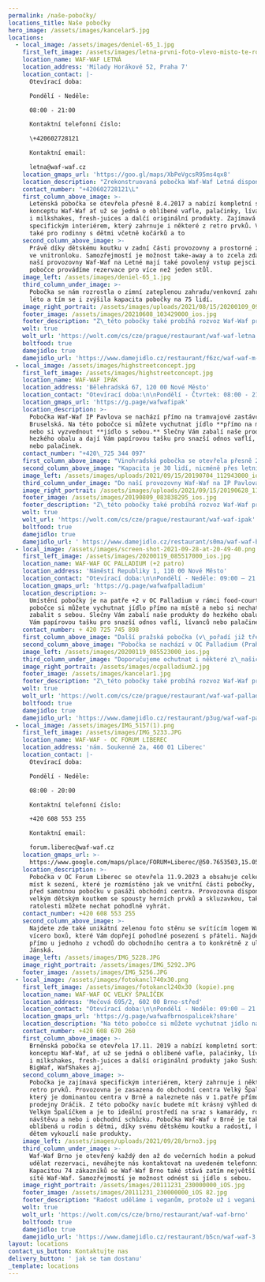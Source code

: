 ```yaml
---
permalink: /naše-pobočky/
locations_title: Naše pobočky
hero_image: /assets/images/kancelar5.jpg
locations:
  - local_image: /assets/images/deniel-65_1.jpg
    first_left_image: /assets/images/letna-prvni-foto-vlevo-misto-te-rozmazane.jpg
    location_name: WAF-WAF LETNÁ
    location_address: 'Milady Horákové 52, Praha 7'
    location_contact: |-
      Otevírací doba:

      Pondělí - Neděle:

      08:00 - 21:00

      Kontaktní telefonní číslo:

      \+420602728121

      Kontaktní email:

      letna@waf-waf.cz
    location_gmaps_url: 'https://goo.gl/maps/XbPeVgcsR95ms4qx8'
    location_description: "Zrekonstruovaná pobočka Waf-Waf Letná disponuje také zimní/letní zahrádkou ve vnitrobloku, čímž se kapacita pobočky zvýšila až na 75 osob. Na této pobočce si můžete vychutnat komplexní #novyzazitek, jídlo Vám připravíme přímo na místě a nebo si jej můžete vyzvednout s\_sebou. Slečny Vám zabalí naše produkty do hezkého obalu a dají Vám papírovou tašku pro snazší odnos vaflí, lívanců nebo palačinek."
    contact_number: "+420602728121\L"
    first_column_above_image: >-
      Letenská pobočka se otevřela přesně 8.4.2017 a nabízí kompletní sortiment
      konceptu Waf-Waf ať už se jedná o oblíbené vafle, palačinky, lívance nebo
      i milkshakes, fresh-juices a dalčí originální produkty. Zajímavá je
      specifickým interiérem, který zahrnuje i některé z retro prvků. Vhodná je
      také pro rodinny s dětmi včetně kočárků a to
    second_column_above_image: >-
      Právě díky dětskému koutku v zadní části provozovny a prostorné zahrádce
      ve vnitronloku. Samozřejmostí je možnost take-away a to zcela zdarma. Do
      naší provozovny Waf-Waf na Letné mají také povolený vstup pejsci. Na
      pobočce provádíme rezervace pro více než jeden stůl.
    image_left: /assets/images/deniel-65_1.jpg
    third_column_under_image: >-
      Pobočka se nám rozrostla o zimní zateplenou zahradu/venkovní zahradu přes
      léto a tím se i zvýšila kapacita pobočky na 75 lidí.
    image_right_portrait: /assets/images/uploads/2021/08/15/20200109_095725000_ios-1.png
    footer_image: /assets/images/20210608_103429000_ios.jpg
    footer_description: "Z\_této pobočky také probíhá rozvoz Waf-Waf produktů do různých koutů Prahy. Objednávat můžete na těchto platformách:"
    wolt: true
    wolt_url: 'https://wolt.com/cs/cze/prague/restaurant/waf-waf-letna'
    boltfood: true
    damejidlo: true
    damejidlo_url: 'https://www.damejidlo.cz/restaurant/f6zc/waf-waf-m-horakove'
  - local_image: /assets/images/highstreetconcept.jpg
    first_left_image: /assets/images/highstreetconcept.jpg
    location_name: WAF-WAF IPÁK
    location_address: 'Bělehradská 67, 120 00 Nové Město'
    location_contact: "Otevírací doba:\n\nPondělí - Čtvrtek: 08:00 - 21:00  \nPátek - Sobota - 08:00 - 22:00 + rozvoz & take-away - 22:00 - 02:00   \nNeděle: 08:00 - 21:00\n\nKontaktní telefonní číslo:\_+420\_725 344 097\n\nKontaktní email:\_ipak@waf-waf.cz"
    location_gmaps_url: 'https://g.page/wafwafipak'
    location_description: >-
      Pobočka Waf-Waf IP Pavlova se nachází přímo na tramvajové zastávce
      Bruselská. Na této pobočce si můžete vychutnat jídlo **přímo na místě** a
      nebo si vyzvednout **jídlo s sebou.** Slečny Vám zabalí naše produkty do
      hezkého obalu a dají Vám papírovou tašku pro snazší odnos vaflí, lívanců
      nebo palačinek.
    contact_number: "+420\_725 344 097"
    first_column_above_image: "Vinohradská pobočka se otevřela přesně 27.6.2018 a nabízí kompletní sortiment konceptu Waf-Waf ať už se jedná o oblíbené vafle, palačinky, lívance nebo i milkshakes, fresh-juices a další originální produkty. Zajímavá je specifickým interiérem, který zahrnuje nízké sezení i barové židle se sezením v\_rámci okenního výklenku, kde se Vám nabídne výhled do ulice."
    second_column_above_image: "Kapacita je 30 lidí, nicméně přes letní měsíce se kapacita pobočky navýší díky předzahrádce, která má k\_dispozici dalších 6 stolků a je tak zkrášlením pobočky pro teplejší měsíce. Na této předzahrádce také prodáváme vlastní kopečkovou zmrzlinu a sorbety, které jsme přidali do naší nabídky. Zmrzlinu si tak můžete dopřát i během chůze po ulici Bělehradská a v\_přilehlých parcích. Samozřejmostí je možnost take-away."
    image_left: /assets/images/uploads/2021/09/15/20190704_112943000_ios.jpg
    third_column_under_image: "Do naší provozovny Waf-Waf na IP Pavlova mají také povolený vstup pejsci. Do této pobočky také provádíme rezervace, a to od pondělí do pátku pro více než jeden stůl, můžete nás kontaktovat na zde uvedeném telefonním čísle. Doporučujeme ochutnat i některé z\_našich novinek, které jsme aktuálně přidali do našeho sortimentu. Věříme, že jsme Vás navnadili k\_návštěvě, těšíme se na Vás."
    image_right_portrait: /assets/images/uploads/2021/09/15/20190628_112525254_ios.jpg
    footer_image: /assets/images/20190809_083838295_ios.jpg
    footer_description: "Z\_této pobočky také probíhá rozvoz Waf-Waf produktů do různých koutů Prahy. Objednávat můžete na těchto platformách:"
    wolt: true
    wolt_url: 'https://wolt.com/cs/cze/prague/restaurant/waf-waf-ipak'
    boltfood: true
    damejidlo: true
    damejidlo_url: ' https://www.damejidlo.cz/restaurant/s0ma/waf-waf-belehradska'
  - local_image: /assets/images/screen-shot-2021-09-28-at-20-49-40.png
    first_left_image: /assets/images/20200119_085517000_ios.jpg
    location_name: WAF-WAF OC PALLADIUM (+2 patro)
    location_address: 'Náměstí Republiky 1, 110 00 Nové Město'
    location_contact: "Otevírací doba:\n\nPondělí - Neděle: 09:00 – 21:00\n\nKontaktní telefonní číslo:\_+ 420 725 745 898\n\nKontaktní email:\_palladium@waf-waf.cz"
    location_gmaps_url: 'https://g.page/wafwafpalladium'
    location_description: >-
      Umístění pobočky je na patře +2 v OC Palladium v rámci food-court. Na této
      pobočce si můžete vychutnat jídlo přímo na místě a nebo si nechat produkty
      zabalit s sebou. Slečny Vám zabalí naše produkty do hezkého obalu a dají
      Vám papírovou tašku pro snazší odnos vaflí, lívanců nebo palačinek.
    contact_number: + 420 725 745 898
    first_column_above_image: "Další pražská pobočka (v\_pořadí již třetí) se otevřela 19. ledna 2020 a nabízí kompletní sortiment konceptu Waf-Waf, ať už se jedná o oblíbené vafle, palačinky, lívance nebo i milkshakes, fresh-juices a další originální produkty. Zajímavá je specifickým interiérem, který zahrnuje i některé z retro prvků."
    second_column_above_image: "Pobočka se nachází v OC Palladium (Praha 1, Náměstí Republiky 1, 110 00) v\_+ 2. patře\_v rámci food-court. \_Kapacita je\_20 zákazníků. Samozřejmostí je možnost\_take-away či rozvoz jídla. Radost uděláme i\_veganům, protože už i vegani si můžou sestavit vafli podle sebe! Stačí zaškrtnout políčko veganská vafle."
    image_left: /assets/images/20200119_085523000_ios.jpg
    third_column_under_image: "Doporučujeme ochutnat i některé z\_našich novinek, které jsme aktuálně přidali do našeho sortimentu. Věříme, že jsme Vás navnadili k\_návštěvě, těšíme se na Vás."
    image_right_portrait: /assets/images/ocpalladium2.jpg
    footer_image: /assets/images/kancelar1.jpg
    footer_description: "Z\_této pobočky také probíhá rozvoz Waf-Waf produktů do různých koutů Prahy. Objednávat můžete na těchto platformách:"
    wolt: true
    wolt_url: 'https://wolt.com/cs/cze/prague/restaurant/waf-waf-palladium'
    boltfood: true
    damejidlo: true
    damejidlo_url: 'https://www.damejidlo.cz/restaurant/p3ug/waf-waf-paladium'
  - local_image: /assets/images/IMG_5157(1).png
    first_left_image: /assets/images/IMG_5233.JPG
    location_name: WAF-WAF - OC FORUM LIBEREC
    location_address: 'nám. Soukenné 2a, 460 01 Liberec'
    location_contact: |-
      Otevírací doba:

      Pondělí - Neděle:

      08:00 - 20:00

      Kontaktní telefonní číslo:

      +420 608 553 255

      Kontaktní email:

      forum.liberec@waf-waf.cz
    location_gmaps_url: >-
      https://www.google.com/maps/place/FORUM+Liberec/@50.7653503,15.0539859,17z/data=!3m1!4b1!4m6!3m5!1s0x4709369ed0b04f5b:0x47b98768b5353e8c!8m2!3d50.7653503!4d15.0565608!16s%2Fg%2F1vmr02lz?entry=ttu
    location_description: >-
      Pobočka v OC Forum Liberec se otevřela 11.9.2023 a obsahuje celkem až 50
      míst k sezení, které je rozmístěno jak ve vnitřní části pobočky, tak i
      před samotnou pobočku v pasáži obchodní centra. Provozovna disponuje
      velkým dětským koutkem se spousty herních prvků a skluzavkou, takže své
      ratolesti můžete nechat pohodlně vyhrát. 
    contact_number: +420 608 553 255
    second_column_above_image: >-
      Najdete zde také unikátní zelenou foto stěnu se svítícím logem Waf-Waf a
      vícero boxů, které Vám dopřejí pohodlné posezení s přáteli. Najdete nás
      přímo u jednoho z vchodů do obchodního centra a to konkrétně z ulice
      Jánská. 
    image_left: /assets/images/IMG_5228.JPG
    image_right_portrait: /assets/images/IMG_5292.JPG
    footer_image: /assets/images/IMG_5256.JPG
  - local_image: /assets/images/fotokancl740x30.png
    first_left_image: /assets/images/fotokancl240x30 (kopie).png
    location_name: WAF-WAF OC VELKÝ ŠPALÍČEK
    location_address: 'Mečová 695/2, 602 00 Brno-střed'
    location_contact: "Otevírací doba:\n\nPondělí - Neděle: 09:00 – 21:00\n\nKontaktní telefonní číslo:\_+420 608 670 260\n\nKontaktní email:\_brno.spalicek@waf-waf.cz"
    location_gmaps_url: 'https://g.page/wafwafbrnospalicek?share'
    location_description: "Na této pobočce si můžete vychutnat jídlo na místě, jenž disponuje kapacitou až 75 míst a nebo si vyzvednout jídlo s\_sebou. Slečny Vám připraví naše produkty na talíř Waf-Waf a nebo do hezkého obalu a dají Vám papírovou tašku pro snazší odnos vaflí, lívanců nebo palačinek."
    contact_number: +420 608 670 260
    first_column_above_image: >-
      Brněnská pobočka se otevřela 17.11. 2019 a nabízí kompletní sortiment
      konceptu Waf-Waf, ať už se jedná o oblíbené vafle, palačinky, lívance nebo
      i milkshakes, fresh-juices a další originální produkty jako SushiWaf,
      BigWaf, WafShakes aj.
    second_column_above_image: >-
      Pobočka je zajímavá specifickým interiérem, který zahrnuje i některé z
      retro prvků. Provozovna je zasazena do obchodní centra Velký Špalíček,
      který je dominantou centra v Brně a naleznete nás v 1.patře přímo vedle
      prodejny Dráčik. Z této pobočky navíc budete mít krásný výhled do ulic pod
      Velkým Špalíčkem a je to ideální prostředí na sraz s kamarády, romantickou
      návštěvu a nebo i obchodní schůzku. Pobočka Waf-Waf v Brně je také
      oblíbená u rodin s dětmi, díky svému dětskému koutku a radostí, kterou
      dětem vykouzlí naše produkty.
    image_left: /assets/images/uploads/2021/09/28/brno3.jpg
    third_column_under_image: >-
      Waf-Waf Brno je otevřený každý den až do večerních hodin a pokud chcete
      udělat rezervaci, neváhejte nás kontaktovat na uvedeném telefonním čísle.
      Kapacitou 74 zákazníků se Waf-Waf Brno také stává zatím největší pobočkou
      sítě Waf-Waf. Samozřejmostí je možnost odnést si jídlo s sebou. 
    image_right_portrait: /assets/images/20111231_230000000_iOS.jpg
    footer_image: /assets/images/20111231_230000000_iOS 82.jpg
    footer_description: "Radost uděláme i veganům, protože už i vegani si můžou sestavit vafli podle sebe! Stačí zaškrtnout políčko veganská vafle. Na pobočku smí i pejsci.\n\nZ\_této pobočky také probíhá rozvoz Waf-Waf produktů do různých koutů Brna. Objednávat můžete na těchto platformách:"
    wolt: true
    wolt_url: 'https://wolt.com/cs/cze/brno/restaurant/waf-waf-brno'
    boltfood: true
    damejidlo: true
    damejidlo_url: 'https://www.damejidlo.cz/restaurant/b5cn/waf-waf-3'
layout: locations
contact_us_button: Kontaktujte nas
delivery_button: ' jak se tam dostanu'
_template: locations
---
```











